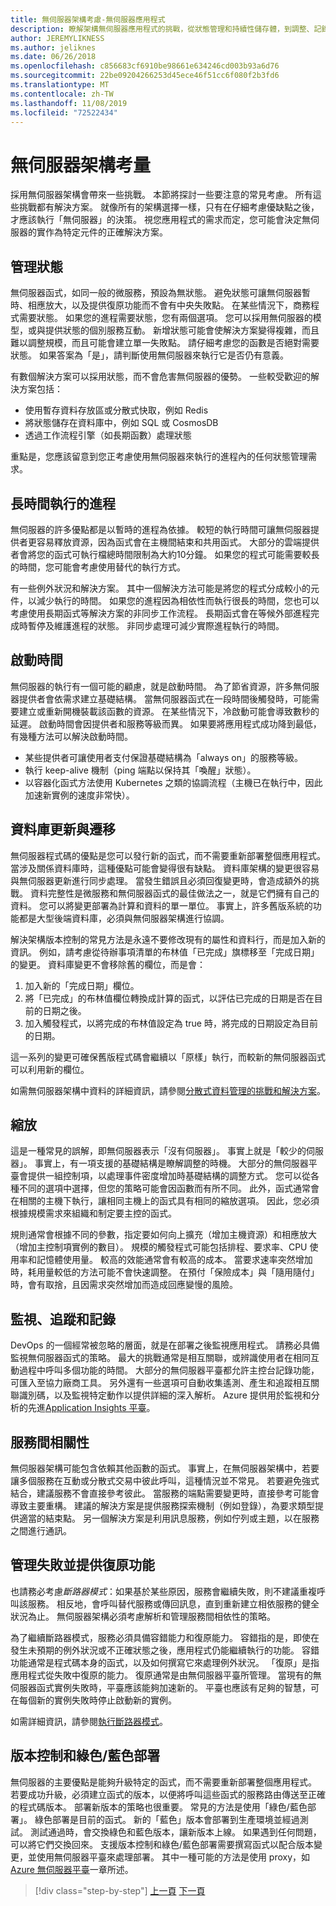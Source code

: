 ```yaml
---
title: 無伺服器架構考慮-無伺服器應用程式
description: 瞭解架構無伺服器應用程式的挑戰，從狀態管理和持續性儲存體，到調整、記錄、追蹤和診斷。
author: JEREMYLIKNESS
ms.author: jeliknes
ms.date: 06/26/2018
ms.openlocfilehash: c856683cf6910be98661e634246cd003b93a6d76
ms.sourcegitcommit: 22be09204266253d45ece46f51cc6f080f2b3fd6
ms.translationtype: MT
ms.contentlocale: zh-TW
ms.lasthandoff: 11/08/2019
ms.locfileid: "72522434"
---
```

# <a name="serverless-architecture-considerations"></a>無伺服器架構考量

採用無伺服器架構會帶來一些挑戰。 本節將探討一些要注意的常見考慮。 所有這些挑戰都有解決方案。 就像所有的架構選擇一樣，只有在仔細考慮優缺點之後，才應該執行「無伺服器」的決策。 視您應用程式的需求而定，您可能會決定無伺服器的實作為特定元件的正確解決方案。

## <a name="managing-state"></a>管理狀態

無伺服器函式，如同一般的微服務，預設為無狀態。 避免狀態可讓無伺服器暫時、相應放大，以及提供復原功能而不會有中央失敗點。 在某些情況下，商務程式需要狀態。 如果您的進程需要狀態，您有兩個選項。 您可以採用無伺服器的模型，或與提供狀態的個別服務互動。 新增狀態可能會使解決方案變得複雜，而且難以調整規模，而且可能會建立單一失敗點。 請仔細考慮您的函數是否絕對需要狀態。 如果答案為「是」，請判斷使用無伺服器來執行它是否仍有意義。

有數個解決方案可以採用狀態，而不會危害無伺服器的優勢。 一些較受歡迎的解決方案包括：

- 使用暫存資料存放區或分散式快取，例如 Redis
- 將狀態儲存在資料庫中，例如 SQL 或 CosmosDB
- 透過工作流程引擎（如長期函數）處理狀態

重點是，您應該留意到您正考慮使用無伺服器來執行的進程內的任何狀態管理需求。

## <a name="long-running-processes"></a>長時間執行的進程

無伺服器的許多優點都是以暫時的進程為依據。 較短的執行時間可讓無伺服器提供者更容易釋放資源，因為函式會在主機間結束和共用函式。 大部分的雲端提供者會將您的函式可執行檔總時間限制為大約10分鐘。 如果您的程式可能需要較長的時間，您可能會考慮使用替代的執行方式。

有一些例外狀況和解決方案。 其中一個解決方法可能是將您的程式分成較小的元件，以減少執行的時間。 如果您的進程因為相依性而執行很長的時間，您也可以考慮使用長期函式等解決方案的非同步工作流程。 長期函式會在等候外部進程完成時暫停及維護進程的狀態。 非同步處理可減少實際進程執行的時間。

## <a name="startup-time"></a>啟動時間

無伺服器的執行有一個可能的顧慮，就是啟動時間。 為了節省資源，許多無伺服器提供者會依需求建立基礎結構。 當無伺服器函式在一段時間後觸發時，可能需要建立或重新開機裝載該函數的資源。 在某些情況下，冷啟動可能會導致數秒的延遲。 啟動時間會因提供者和服務等級而異。 如果要將應用程式成功降到最低，有幾種方法可以解決啟動時間。

- 某些提供者可讓使用者支付保證基礎結構為「always on」的服務等級。
- 執行 keep-alive 機制（ping 端點以保持其「喚醒」狀態）。
- 以容器化函式方法使用 Kubernetes 之類的協調流程（主機已在執行中，因此加速新實例的速度非常快）。

## <a name="database-updates-and-migrations"></a>資料庫更新與遷移

無伺服器程式碼的優點是您可以發行新的函式，而不需要重新部署整個應用程式。 當涉及關係資料庫時，這種優點可能會變得很有缺點。 資料庫架構的變更很容易與無伺服器更新進行同步處理。 當發生錯誤且必須回復變更時，會造成額外的挑戰。 資料完整性是微服務和無伺服器函式的最佳做法之一，就是它們擁有自己的資料。 您可以將變更部署為計算和資料的單一單位。 事實上，許多舊版系統的功能都是大型後端資料庫，必須與無伺服器架構進行協調。

解決架構版本控制的常見方法是永遠不要修改現有的屬性和資料行，而是加入新的資訊。 例如，請考慮從待辦事項清單的布林值「已完成」旗標移至「完成日期」的變更。 資料庫變更不會移除舊的欄位，而是會：

1. 加入新的「完成日期」欄位。
1. 將「已完成」的布林值欄位轉換成計算的函式，以評估已完成的日期是否在目前的日期之後。
1. 加入觸發程式，以將完成的布林值設定為 true 時，將完成的日期設定為目前的日期。

這一系列的變更可確保舊版程式碼會繼續以「原樣」執行，而較新的無伺服器函式可以利用新的欄位。

如需無伺服器架構中資料的詳細資訊，請參閱[分散式資料管理的挑戰和解決方案](../microservices/architect-microservice-container-applications/distributed-data-management.md)。

## <a name="scaling"></a>縮放

這是一種常見的誤解，即無伺服器表示「沒有伺服器」。 事實上就是「較少的伺服器」。 事實上，有一項支援的基礎結構是瞭解調整的時機。 大部分的無伺服器平臺會提供一組控制項，以處理事件密度增加時基礎結構的調整方式。 您可以從各種不同的選項中選擇，但您的策略可能會因函數而有所不同。 此外，函式通常會在相關的主機下執行，讓相同主機上的函式具有相同的縮放選項。 因此，您必須根據規模需求來組織和制定要主控的函式。

規則通常會根據不同的參數，指定要如何向上擴充（增加主機資源）和相應放大（增加主控制項實例的數目）。 規模的觸發程式可能包括排程、要求率、CPU 使用率和記憶體使用量。 較高的效能通常會有較高的成本。 當要求速率突然增加時，耗用量較低的方法可能不會快速調整。 在預付「保險成本」與「隨用隨付」時，會有取捨，且因需求突然增加而造成回應變慢的風險。

## <a name="monitoring-tracing-and-logging"></a>監視、追蹤和記錄

DevOps 的一個經常被忽略的層面，就是在部署之後監視應用程式。 請務必具備監視無伺服器函式的策略。 最大的挑戰通常是相互關聯，或辨識使用者在相同互動過程中呼叫多個功能的時間。 大部分的無伺服器平臺都允許主控台記錄功能，可匯入至協力廠商工具。 另外還有一些選項可自動收集遙測、產生和追蹤相互關聯識別碼，以及監視特定動作以提供詳細的深入解析。 Azure 提供用於監視和分析的先進[Application Insights 平臺](https://docs.microsoft.com/azure/azure-functions/functions-monitoring)。

## <a name="inter-service-dependencies"></a>服務間相關性

無伺服器架構可能包含依賴其他函數的函式。 事實上，在無伺服器架構中，若要讓多個服務在互動或分散式交易中彼此呼叫，這種情況並不常見。 若要避免強式結合，建議服務不會直接參考彼此。 當服務的端點需要變更時，直接參考可能會導致主要重構。 建議的解決方案是提供服務探索機制（例如登錄），為要求類型提供適當的結束點。 另一個解決方案是利用訊息服務，例如佇列或主題，以在服務之間進行通訊。

## <a name="managing-failure-and-providing-resiliency"></a>管理失敗並提供復原功能

也請務必考慮*斷路器模式*：如果基於某些原因，服務會繼續失敗，則不建議重複呼叫該服務。 相反地，會呼叫替代服務或傳回訊息，直到重新建立相依服務的健全狀況為止。 無伺服器架構必須考慮解析和管理服務間相依性的策略。

為了繼續斷路器模式，服務必須具備容錯能力和復原能力。 容錯指的是，即使在發生未預期的例外狀況或不正確狀態之後，應用程式仍能繼續執行的功能。 容錯功能通常是程式碼本身的函式，以及如何撰寫它來處理例外狀況。 「復原」是指應用程式從失敗中復原的能力。 復原通常是由無伺服器平臺所管理。 當現有的無伺服器函式實例失敗時，平臺應該能夠加速新的。 平臺也應該有足夠的智慧，可在每個新的實例失敗時停止啟動新的實例。

如需詳細資訊，請參閱[執行斷路器模式](../microservices/implement-resilient-applications/implement-circuit-breaker-pattern.md)。

## <a name="versioning-and-greenblue-deployments"></a>版本控制和綠色/藍色部署

無伺服器的主要優點是能夠升級特定的函式，而不需要重新部署整個應用程式。 若要成功升級，必須建立函式的版本，以便將呼叫這些函式的服務路由傳送至正確的程式碼版本。 部署新版本的策略也很重要。 常見的方法是使用「綠色/藍色部署」。 綠色部署是目前的函式。 新的「藍色」版本會部署到生產環境並經過測試。 測試通過時，會交換綠色和藍色版本，讓新版本上線。 如果遇到任何問題，可以將它們交換回來。 支援版本控制和綠色/藍色部署需要撰寫函式以配合版本變更，並使用無伺服器平臺來處理部署。 其中一種可能的方法是使用 proxy，如[Azure 無伺服器平臺](azure-functions.md#proxies)一章所述。

>[!div class="step-by-step"]
>[上一頁](serverless-architecture.md)
>[下一頁](serverless-design-examples.md)
